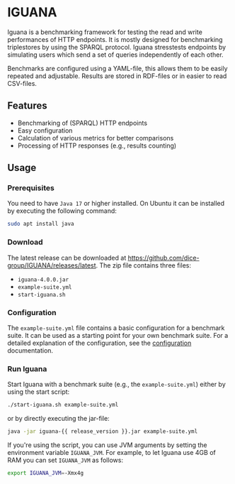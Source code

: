 # IGUANA
Iguana is a benchmarking framework for testing the read and write performances of HTTP endpoints.
It is mostly designed for benchmarking triplestores by using the SPARQL protocol.
Iguana stresstests endpoints by simulating users which send a set of queries independently of each other.

Benchmarks are configured using a YAML-file, this allows them to be easily repeated and adjustable.
Results are stored in RDF-files or in easier to read CSV-files.

## Features
- Benchmarking of (SPARQL) HTTP endpoints
- Easy configuration
- Calculation of various metrics for better comparisons
- Processing of HTTP responses (e.g., results counting)

## Usage

### Prerequisites
You need to have `Java 17` or higher installed.
On Ubuntu it can be installed by executing the following command:

```bash
sudo apt install java
``` 

### Download
The latest release can be downloaded at https://github.com/dice-group/IGUANA/releases/latest.
The zip file contains three files:

* `iguana-4.0.0.jar`
* `example-suite.yml`
* `start-iguana.sh`

### Configuration
The `example-suite.yml` file contains a basic configuration for a benchmark suite.
It can be used as a starting point for your own benchmark suite.
For a detailed explanation of the configuration, see the [configuration](./configuration/overview.md) documentation.

### Run Iguana

Start Iguana with a benchmark suite (e.g., the `example-suite.yml`) either by using the start script:

```bash
./start-iguana.sh example-suite.yml
```

or by directly executing the jar-file:

```bash
java -jar iguana-{{ release_version }}.jar example-suite.yml
```

If you're using the script, you can use JVM arguments by setting the environment variable `IGUANA_JVM`.
For example, to let Iguana use 4GB of RAM you can set `IGUANA_JVM` as follows:

```bash
export IGUANA_JVM=-Xmx4g
```
